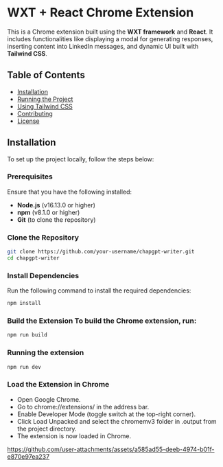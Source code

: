 # WXT + React Chrome Extension

This is a Chrome extension built using the **WXT framework** and **React**. It includes functionalities like displaying a modal for generating responses, inserting content into LinkedIn messages, and dynamic UI built with **Tailwind CSS**.

## Table of Contents
- [Installation](#installation)
- [Running the Project](#running-the-project)
- [Using Tailwind CSS](#using-tailwind-css)
- [Contributing](#contributing)
- [License](#license)

## Installation

To set up the project locally, follow the steps below:

### Prerequisites
Ensure that you have the following installed:
- **Node.js** (v16.13.0 or higher)
- **npm** (v8.1.0 or higher)
- **Git** (to clone the repository)

### Clone the Repository
```bash
git clone https://github.com/your-username/chapgpt-writer.git
cd chapgpt-writer
````

### Install Dependencies
Run the following command to install the required dependencies:


```bash
npm install
```
### Build the Extension To build the Chrome extension, run:
```bash
npm run build
```
### Running the extension
```bash
npm run dev
```


### Load the Extension in Chrome
- Open Google Chrome.
- Go to chrome://extensions/ in the address bar.
- Enable Developer Mode (toggle switch at the top-right corner).
- Click Load Unpacked and select the chromemv3 folder in .output from the project directory.
- The extension is now loaded in Chrome.

https://github.com/user-attachments/assets/a585ad55-deeb-4974-b01f-e870e97ea237

